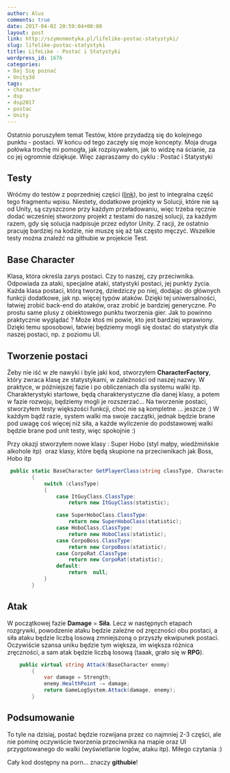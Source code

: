 ```yaml
---
author: Alus
comments: true
date: 2017-04-02 20:59:04+00:00
layout: post
link: http://szymonmotyka.pl/lifelike-postac-statystyki/
slug: lifelike-postac-statystyki
title: LifeLike - Postać i Statystyki
wordpress_id: 1676
categories:
- Daj Się poznać
- Unity3d
tags:
- character
- dsp
- dsp2017
- postac
- Unity
---
```


Ostatnio poruszyłem temat Testów, które przydadzą się do kolejnego punktu - postaci. W końcu od tego zaczęły się moje koncepty. Moja druga połówka trochę mi pomogła, jak rozpisywałem, jak to widzę na ścianie, za co jej ogromnie dziękuje. Więc zapraszamy do cyklu : Postać i Statystyki


## Testy


Wróćmy do testów z poprzedniej części ([link](http://szymonmotyka.pl/lifelike-tdd/)), bo jest to integralna część tego fragmentu wpisu. Niestety, dodatkowe projekty w Solucji, które nie są od Unity, są czyszczone przy każdym przeładowaniu, więc trzeba ręcznie dodać wcześniej stworzony projekt z testami do naszej solucji, za każdym razem, gdy się solucja nadpisuje przez edytor Unity. Z racji, że ostatnio pracuję bardziej na kodzie, nie muszę się aż tak często męczyć. Wszelkie testy można znaleźć na githubie w projekcie Test.


## Base Character


Klasa, która określa zarys postaci. Czy to naszej, czy przeciwnika. Odpowiada za ataki, specjalne ataki, statystyki postaci, jej punkty życia. Każda klasa postaci, którą tworzę, dziedziczy po niej, dodając do głównych funkcji dodatkowe, jak np. więcej typów ataków.
Dzięki tej uniwersalności, łatwiej zrobić back-end do ataków, oraz zrobić je bardziej generyczne. Po prostu same plusy z obiektowego punktu tworzenia gier. Jak to powinno praktycznie wyglądać ? Może ktoś mi powie, kto jest bardziej wprawiony.
Dzięki temu sposobowi, łatwiej będziemy mogli się dostać do statystyk dla naszej postaci, np. z poziomu UI.


## Tworzenie postaci


Żeby nie iść w złe nawyki i byle jaki kod, stworzyłem **CharacterFactory**, który zwraca klasę ze statystykami, w zależności od naszej nazwy. W praktyce, w późniejszej fazie i po obliczeniach dla systemu walki itp. Charakterystyki startowe, będą charakterystyczne dla danej klasy, a potem w fazie rozwoju, będziemy mogli je rozszerzać…
Na tworzenie postaci, stworzyłem testy większości funkcji, choć nie są kompletne ... jeszcze :)
W każdym bądź razie, system walki ma swoje zaczątki, jednak będzie brane pod uwagę coś więcej niż siła, a każde wyliczenie do podstawowej walki będzie brane pod unit testy, więc spokojnie :)

Przy okazji stworzyłem nowe klasy : Super Hobo (styl małpy, wiedźmińskie alkohole itp)  oraz klasy, które będą skupione na przeciwnikach jak Boss, Hobo itp
```c#
 public static BaseCharacter GetPlayerClass(string classType, CharacterStatisticDataModel statistic )
        {
            switch (classType)
            {
                case ItGuyClass.ClassType:
                    return new ItGuyClass(statistic);

                case SuperHoboClass.ClassType:
                    return new SuperHoboClass(statistic);
                case HoboClass.ClassType:
                    return new HoboClass(statistic);
                case CorpoBoss.ClassType:
                    return new CorpoBoss(statistic);
                case CorpoRat.ClassType:
                    return new CorpoRat(statistic);
                default:
                    return  null;
            }
        }
```


## Atak


W początkowej fazie **Damage** = **Siła**.
Lecz w następnych etapach rozgrywki, powodzenie ataku będzie zależne od zręczności obu postaci, a siła ataku będzie liczbą losową zmniejszoną o przyszły ekwipunek postaci. Oczywiście szansa uniku będzie tym większa, im większa różnica zręczności, a sam atak będzie liczbą losową (taaak, grało się w **RPG**).

```c#
    public virtual string Attack(BaseCharacter enemy)
        {
            var damage = Strength;
            enemy.HealthPoint -= damage;
            return GameLogSystem.Attack(damage, enemy);
        }
```


## Podsumowanie


To tyle na dzisiaj, postać będzie rozwijana przez co najmniej 2-3 części, ale nie pominę oczywiście tworzenia przeciwnika na mapie oraz UI przygotowanego do walki (wyświetlanie logów, ataku itp).
Miłego czytania :)

Cały kod dostępny na porn... znaczy **githubie**!
